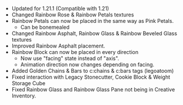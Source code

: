 * Updated for 1.21.1 (Compatible with 1.21)
* Changed Rainbow Rose & Rainbow Petals textures
* Rainbow Petals can now be placed in the same way as Pink Petals.
  * Can be bonemealed
* Changed Rainbow Asphalt, Rainbow Glass & Rainbow Beveled Glass textures
* Improved Rainbow Asphalt placement.
* Rainbow Block can now be placed in every direction
  * Now use "facing" state instead of "axis".
  * Animation direction now changes depending on facing.
* Added Golden Chains & Bars to c:chains & c:bars tags (legoatoom)
* Fixed interaction with Legacy Stonecutter, Cookie Block & Weight Storage Cube
* Fixed Rainbow Glass and Rainbow Glass Pane not being in Creative Inventory.

